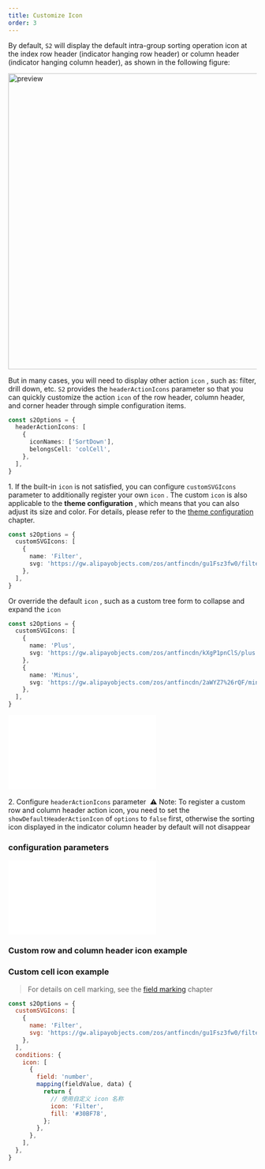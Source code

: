 ```yaml
---
title: Customize Icon
order: 3
---
```


By default, `S2` will display the default intra-group sorting operation icon at the index row header (indicator hanging row header) or column header (indicator hanging column header), as shown in the following figure:

<img src="https://gw.alipayobjects.com/mdn/rms_56cbb2/afts/img/A*kV8gR555SxgAAAAAAAAAAAAAARQnAQ" width="600" alt="preview">

But in many cases, you will need to display other action `icon` , such as: filter, drill down, etc. `S2` provides the `headerActionIcons` parameter so that you can quickly customize the action `icon` of the row header, column header, and corner header through simple configuration items.

```ts
const s2Options = {
  headerActionIcons: [
    {
      iconNames: ['SortDown'],
      belongsCell: 'colCell',
    },
  ],
}
```

1\. If the built-in `icon` is not satisfied, you can configure `customSVGIcons` parameter to additionally register your own `icon` . The custom `icon` is also applicable to the **theme configuration** , which means that you can also adjust its size and color. For details, please refer to the [theme configuration](/docs/manual/basic/theme) chapter.

```ts
const s2Options = {
  customSVGIcons: [
    {
      name: 'Filter',
      svg: 'https://gw.alipayobjects.com/zos/antfincdn/gu1Fsz3fw0/filter%26sort_filter.svg',
    },
  ],
}
```

Or override the default `icon` , such as a custom tree form to collapse and expand the `icon`

```ts
const s2Options = {
  customSVGIcons: [
    {
      name: 'Plus',
      svg: 'https://gw.alipayobjects.com/zos/antfincdn/kXgP1pnClS/plus.svg',
    },
    {
      name: 'Minus',
      svg: 'https://gw.alipayobjects.com/zos/antfincdn/2aWYZ7%26rQF/minus-circle.svg',
    },
  ],
}
```

<embed src="@/docs/common/icon.en.md"></embed>​

2\. Configure `headerActionIcons` parameter ​ ⚠️ Note: To register a custom row and column header action icon, you need to set the `showDefaultHeaderActionIcon` of `options` to `false` first, otherwise the sorting icon displayed in the indicator column header by default will not disappear

### configuration parameters

<embed src="@/docs/common/header-action-icon.en.md"></embed>

### Custom row and column header icon example

<Playground path="custom/custom-icon/demo/custom-header-action-icon.tsx" rid="container" height="400"></Playground>

### Custom cell icon example

> For details on cell marking, see the [field marking](/docs/manual/basic/conditions) chapter

```javascript
const s2Options = {
  customSVGIcons: [
    {
      name: 'Filter',
      svg: 'https://gw.alipayobjects.com/zos/antfincdn/gu1Fsz3fw0/filter%26sort_filter.svg',
    },
  ],
  conditions: {
    icon: [
      {
        field: 'number',
        mapping(fieldValue, data) {
          return {
            // 使用自定义 icon 名称
            icon: 'Filter',
            fill: '#30BF78',
          };
        },
      },
    ],
  },
}
```

<Playground path="custom/custom-icon/demo/custom-data-cell-icon.tsx" rid="customDataCellIcon" height="400"></Playground>
